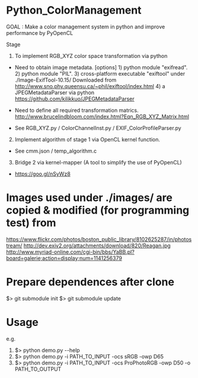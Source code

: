 # Python_ColorManagement

GOAL : Make a color management system in python and improve performance by
       PyOpenCL

Stage

1. To implement RGB_XYZ color space transformation via python
 - Need to obtain image metadata.
  [options] 1) python module "exifread".
            2) python module "PIL".
            3) cross-platform executable "exiftool" under ./Image-ExifTool-10.15/
               Downloaded from http://www.sno.phy.queensu.ca/~phil/exiftool/index.html
            4) a JPEGMetadataParser via python
               https://github.com/kilikkuo/JPEGMetadataParser

 - Need to define all required transformation matrics.
   http://www.brucelindbloom.com/index.html?Eqn_RGB_XYZ_Matrix.html

 - See RGB_XYZ.py / ColorChannelInst.py / EXIF_ColorProfileParser.py

2. Implement algorithm of stage 1 via OpenCL kernel function.
 - See cmm.json / temp_algorithm.c

3. Bridge 2 via kernel-mapper (A tool to simplify the use of PyOpenCL)
 - https://goo.gl/nSyWz8

# Images used under ./images/ are copied & modified (for programming test) from
 https://www.flickr.com/photos/boston_public_library/8102625287/in/photostream/
 http://dev.exiv2.org/attachments/download/820/Reagan.jpg
 http://www.myriad-online.com/cgi-bin/bbs/YaBB.pl?board=galerie;action=display;num=1141256379

# Prepare dependences after clone
 $> git submodule init
 $> git submodule update

# Usage
e.g.
 1) $> python demo.py --help
 2) $> python demo.py -i PATH_TO_INPUT -ocs sRGB -owp D65
 3) $> python demo.py -i PATH_TO_INPUT -ocs ProPhotoRGB -owp D50 -o PATH_TO_OUTPUT
